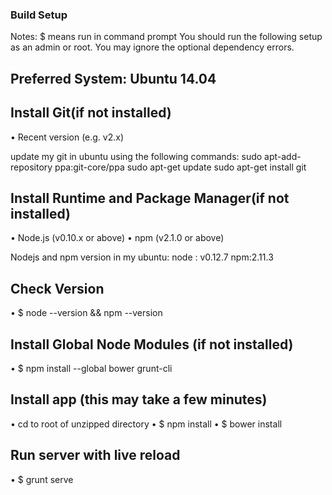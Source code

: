 ### **Build Setup**

Notes:
$ means run in command prompt
You should run the following setup as an admin or root.
You may ignore the optional dependency errors.

## Preferred System: Ubuntu 14.04

## Install Git(if not installed)
•	Recent version (e.g. v2.x)

update my git in ubuntu using the following commands:
	sudo apt-add-repository ppa:git-core/ppa
	sudo apt-get update
	sudo apt-get install git


## Install Runtime and Package Manager(if not installed)
•	Node.js  (v0.10.x or above)
•	npm   (v2.1.0 or above)

Nodejs and npm version in my ubuntu:
node : v0.12.7
npm:2.11.3

## Check Version
•	$ node --version && npm --version

## Install Global Node Modules (if not installed)
•	$ npm install --global bower grunt-cli

## Install app (this may take a few minutes)
•	cd to root of unzipped directory
•	$ npm install
•	$ bower install

## Run server with live reload
•	$ grunt serve
